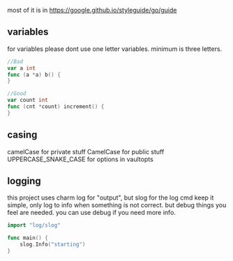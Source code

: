 most of it is in https://google.github.io/styleguide/go/guide

## variables
for variables please dont use one letter variables. minimum is three letters.
```go
//Bad
var a int
func (a *a) b() {
}

//Good
var count int
func (cnt *count) increment() {
}
```

## casing
camelCase for private stuff
CamelCase for public stuff
UPPERCASE_SNAKE_CASE for options in vaultopts

## logging
this project uses charm log for "output", but slog for the log cmd
keep it simple, only log to info when something is not correct. but debug things you feel are needed.
you can use debug if you need more info.
```go
import "log/slog"

func main() {
	slog.Info("starting")
}
